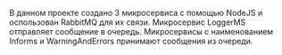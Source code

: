 В данном проекте создано 3 микросервиса с помощью NodeJS и оспользован RabbitMQ для их связи. Микросервис LoggerMS отправляет сообщение в очередь. Микросервисы с наименованием Informs и WarningAndErrors принимают сообщения из очереди.